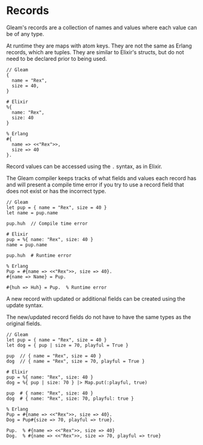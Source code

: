 # Records

Gleam's records are a collection of names and values where each value can be
of any type.

At runtime they are maps with atom keys. They are not the same as Erlang
records, which are tuples. They are similar to Elixir's structs, but do not
need to be declared prior to being used.

```
// Gleam
{
  name = "Rex",
  size = 40,
}
```
```
# Elixir
%{
  name: "Rex",
  size: 40
}
```
```
% Erlang
#{
  name => <<"Rex">>,
  size => 40
}.
```

Record values can be accessed using the `.` syntax, as in Elixir.

The Gleam compiler keeps tracks of what fields and values each record has and
will present a compile time error if you try to use a record field that does
not exist or has the incorrect type.

```
// Gleam
let pup = { name = "Rex", size = 40 }
let name = pup.name

pup.huh  // Compile time error
```
```
# Elixir
pup = %{ name: "Rex", size: 40 }
name = pup.name

pup.huh  # Runtime error
```
```
% Erlang
Pup = #{name => <<"Rex">>, size => 40}.
#{name => Name} = Pup.

#{huh => Huh} = Pup.  % Runtime error
```

A new record with updated or additional fields can be created using the update
syntax.

The new/updated record fields do not have to have the same types as the
original fields.

```
// Gleam
let pup = { name = "Rex", size = 40 }
let dog = { pup | size = 70, playful = True }

pup  // { name = "Rex", size = 40 }
dog  // { name = "Rex", size = 70, playful = True }
```
```
# Elixir
pup = %{ name: "Rex", size: 40 }
dog = %{ pup | size: 70 } |> Map.put(:playful, true)

pup  # { name: "Rex", size: 40 }
dog  # { name: "Rex", size: 70, playful: true }
```
```
% Erlang
Pup = #{name => <<"Rex">>, size => 40}.
Dog = Pup#{size => 70, playful => true}.

Pup.  % #{name => <<"Rex">>, size => 40}
Dog.  % #{name => <<"Rex">>, size => 70, playful => true}
```
